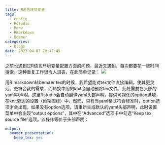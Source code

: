```yaml
---
title: R语言环境变量
tags:
  - config
  - Rstudio
  - Renv
  - Rmarkdown
  - Beamer
categories:
  - blogs
date: 2023-04-07 20:47:49
---
```


之前也遇到过R语言环境变量配置方面的问题，最近又遇到，每次都要花一些时间搜索，这种重复工作很令人沮丧，在此简单记录：
![](Pasted%20image%2020241217141314.png)


用R markdown转bemaer tex的时候，我希望能对tex文件直接编辑，使其更灵活、更符合我的需求，而转换中用的knit会自动删除tex文件，此处需要在头部的yaml中声明。这里Rstudio会自动翻译yaml头部声明，提供可视化的option选项，在knit旁边的设置（齿轮图标）中，然而，只有当yaml格式符合标准时，option选项才会出现，如果没有option选项，请重新生成默认的yaml头部声明，此时设置菜单中会出现“output options”，其中在“Advanced”选项卡中勾选“Keep tex source file”选项。该操作等价于头部声明：
```yaml
output: 
  beamer_presentation: 
    keep_tex: yes
```

